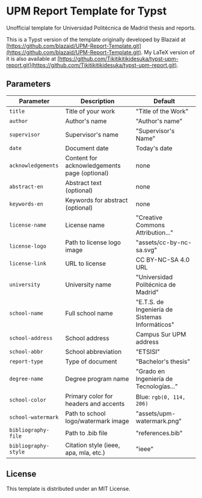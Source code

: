 # UPM Report Template for Typst

Unofficial template for Universidad Politécnica de Madrid thesis and reports.

This is a Typst version of the template originally developed by Blazaid at [https://github.com/blazaid/UPM-Report-Template.git](https://github.com/blazaid/UPM-Report-Template.git). My LaTeX version of it is also available at [https://github.com/Tikitikitikidesuka/typst-upm-report.git](https://github.com/Tikitikitikidesuka/typst-upm-report.git).

## Parameters

| Parameter | Description | Default |
|-----------|-------------|---------|
| `title` | Title of your work | "Title of the Work" |
| `author` | Author's name | "Author's name" |
| `supervisor` | Supervisor's name | "Supervisor's Name" |
| `date` | Document date | Today's date |
| `acknowledgements` | Content for acknowledgements page (optional) | none |
| `abstract-en` | Abstract text (optional) | none |
| `keywords-en` | Keywords for abstract (optional) | none |
| `license-name` | License name | "Creative Commons Attribution..." |
| `license-logo` | Path to license logo image | "assets/cc-by-nc-sa.svg" |
| `license-link` | URL to license | CC BY-NC-SA 4.0 URL |
| `university` | University name | "Universidad Politécnica de Madrid" |
| `school-name` | Full school name | "E.T.S. de Ingeniería de Sistemas Informáticos" |
| `school-address` | School address | Campus Sur UPM address |
| `school-abbr` | School abbreviation | "ETSISI" |
| `report-type` | Type of document | "Bachelor's thesis" |
| `degree-name` | Degree program name | "Grado en Ingeniería de Tecnologías..." |
| `school-color` | Primary color for headers and accents | Blue: `rgb(0, 114, 206)` |
| `school-watermark` | Path to school logo/watermark image | "assets/upm-watermark.png" |
| `bibliography-file` | Path to .bib file | "references.bib" |
| `bibliography-style` | Citation style (ieee, apa, mla, etc.) | "ieee" |

## License

This template is distributed under an MIT License.
